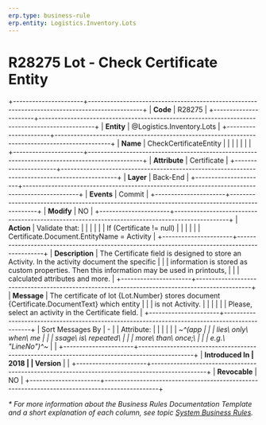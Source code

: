 ```yaml
---
erp.type: business-rule
erp.entity: Logistics.Inventory.Lots
---
```


# R28275 Lot - Check Certificate Entity
+----------------------+-----------------------------------------------------------------------------------------------+
| **Code**             | R28275                                                                                        |
+----------------------+-----------------------------------------------------------------------------------------------+
| **Entity**           | @Logistics.Inventory.Lots                                                                     |
+----------------------+-----------------------------------------------------------------------------------------------+
| **Name**             | CheckCertificateEntity                                                                        |
|                      |                                                                                               |
|                      |                                                                                               |
+----------------------+-----------------------------------------------------------------------------------------------+
| **Attribute**        | Certificate                                                                                   |
+----------------------+-----------------------------------------------------------------------------------------------+
| **Layer**            | Back-End                                                                                      |
+----------------------+-----------------------------------------------------------------------------------------------+
| **Events**           | Commit                                                                                        |
+----------------------+-----------------------------------------------------------------------------------------------+
| **Modify**           | NO                                                                                            |
+----------------------+-----------------------------------------------------------------------------------------------+
| **Action**           | Validate that:                                                                                |
|                      |                                                                                               |
|                      | If (Certificate != null)                                                                      |
|                      |                                                                                               |
|                      | Certificate.Document.EntityName = Activity                                                    |
+----------------------+-----------------------------------------------------------------------------------------------+
| **Description**      | The Certificate field is designed to store an Activity. In the activity document the specific |
|                      | information is stored as custom properties. Then this information may be used in printouts,   |
|                      | calculated attributes and more.                                                               |
+----------------------+-----------------------------------------------------------------------------------------------+
| **Message**          | The certificate of lot {Lot.Number} stores document {Certificate.DocumentText} which entity   |
|                      | is not Activity.                                                                              |
|                      |                                                                                               |
|                      | Please, select an activity in the Certificate field.                                          |
+----------------------+-----------------------------------------------------------------------------------------------+
| Sort Messages By     | \-                                                                                            |
| Attribute:           |                                                                                               |
|                      |                                                                                               |
| *~^(app              |                                                                                               |
| lies\ only\ when\ me |                                                                                               |
| ssage\ is\ repeated\ |                                                                                               |
|  more\ than\ once;\  |                                                                                               |
| e.g.\ \"LineNo\")^~* |                                                                                               |
+----------------------+-----------------------------------------------------------------------------------------------+
| **Introduced In      | 2018                                                                                          |
| Version**            |                                                                                               |
+----------------------+-----------------------------------------------------------------------------------------------+
| **Revocable**        | NO                                                                                            |
+----------------------+-----------------------------------------------------------------------------------------------+

*\* For more information about the Business Rules Documentation Template and a short explanation of each column, see
topic [System Business Rules](../templates/template-description-system-business-rules.md).*
